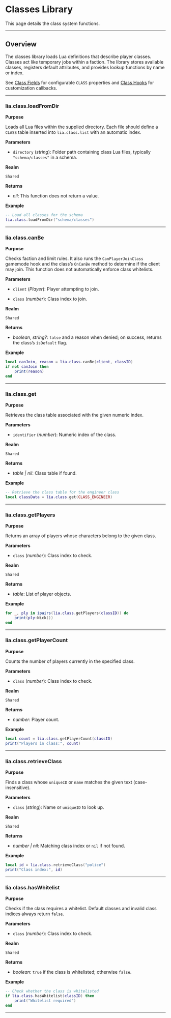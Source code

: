 # Classes Library

This page details the class system functions.

---

## Overview

The classes library loads Lua definitions that describe player classes. Classes act like temporary jobs within a faction. The library stores available classes, registers default attributes, and provides lookup functions by name or index.

See [Class Fields](../definitions/class.md) for configurable `CLASS` properties and [Class Hooks](../hooks/class_hooks.md) for customization callbacks.

---

### lia.class.loadFromDir

**Purpose**

Loads all Lua files within the supplied directory. Each file should define a `CLASS` table inserted into `lia.class.list` with an automatic index.

**Parameters**

* `directory` (*string*): Folder path containing class Lua files, typically `"schema/classes"` in a schema.

**Realm**

`Shared`

**Returns**

* *nil*: This function does not return a value.

**Example**

```lua
-- Load all classes for the schema
lia.class.loadFromDir("schema/classes")
```

---

### lia.class.canBe

**Purpose**

Checks faction and limit rules. It also runs the `CanPlayerJoinClass` gamemode hook and the class’s `OnCanBe` method to determine if the client may join. This function does not automatically enforce class whitelists.

**Parameters**

* `client` (*Player*): Player attempting to join.

* `class` (*number*): Class index to join.

**Realm**

`Shared`

**Returns**

* *boolean*, *string?*: `false` and a reason when denied; on success, returns the class’s `isDefault` flag.

**Example**

```lua
local canJoin, reason = lia.class.canBe(client, classID)
if not canJoin then
    print(reason)
end
```

---

### lia.class.get

**Purpose**

Retrieves the class table associated with the given numeric index.

**Parameters**

* `identifier` (*number*): Numeric index of the class.

**Realm**

`Shared`

**Returns**

* *table | nil*: Class table if found.

**Example**

```lua
-- Retrieve the class table for the engineer class
local classData = lia.class.get(CLASS_ENGINEER)
```

---

### lia.class.getPlayers

**Purpose**

Returns an array of players whose characters belong to the given class.

**Parameters**

* `class` (*number*): Class index to check.

**Realm**

`Shared`

**Returns**

* *table*: List of player objects.

**Example**

```lua
for _, ply in ipairs(lia.class.getPlayers(classID)) do
    print(ply:Nick())
end
```

---

### lia.class.getPlayerCount

**Purpose**

Counts the number of players currently in the specified class.

**Parameters**

* `class` (*number*): Class index to check.

**Realm**

`Shared`

**Returns**

* *number*: Player count.

**Example**

```lua
local count = lia.class.getPlayerCount(classID)
print("Players in class:", count)
```

---

### lia.class.retrieveClass

**Purpose**

Finds a class whose `uniqueID` or `name` matches the given text (case-insensitive).

**Parameters**

* `class` (*string*): Name or `uniqueID` to look up.

**Realm**

`Shared`

**Returns**

* *number | nil*: Matching class index or `nil` if not found.

**Example**

```lua
local id = lia.class.retrieveClass("police")
print("Class index:", id)
```

---

### lia.class.hasWhitelist

**Purpose**

Checks if the class requires a whitelist. Default classes and invalid class indices always return `false`.

**Parameters**

* `class` (*number*): Class index to check.

**Realm**

`Shared`

**Returns**

* *boolean*: `true` if the class is whitelisted; otherwise `false`.

**Example**

```lua
-- Check whether the class is whitelisted
if lia.class.hasWhitelist(classID) then
    print("Whitelist required")
end
```

---